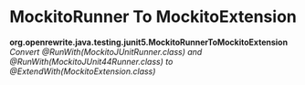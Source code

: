 # MockitoRunner To MockitoExtension

**org.openrewrite.java.testing.junit5.MockitoRunnerToMockitoExtension**  
_Convert @RunWith(MockitoJUnitRunner.class) and @RunWith(MockitoJUnit44Runner.class) to @ExtendWith(MockitoExtension.class)_

